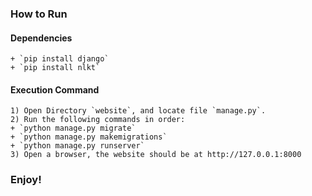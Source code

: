 ### How to Run

#### Dependencies
    + `pip install django`
    + `pip install nlkt`

#### Execution Command
    1) Open Directory `website`, and locate file `manage.py`.
    2) Run the following commands in order:
	+ `python manage.py migrate`
	+ `python manage.py makemigrations`
	+ `python manage.py runserver`
    3) Open a browser, the website should be at http://127.0.0.1:8000

### Enjoy!
